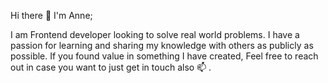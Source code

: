 Hi there 👋
I'm Anne;

I am Frontend developer looking to solve real world problems. I have a passion for learning and sharing my
knowledge with others as publicly as possible. If you found value in something I have created, Feel free to reach out in case you want to just get in touch also 📫 .

